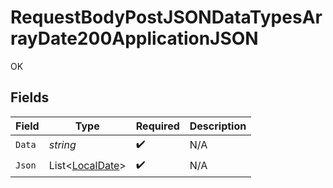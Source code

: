 # RequestBodyPostJSONDataTypesArrayDate200ApplicationJSON

OK


## Fields

| Field                                                                     | Type                                                                      | Required                                                                  | Description                                                               |
| ------------------------------------------------------------------------- | ------------------------------------------------------------------------- | ------------------------------------------------------------------------- | ------------------------------------------------------------------------- |
| `Data`                                                                    | *string*                                                                  | :heavy_check_mark:                                                        | N/A                                                                       |
| `Json`                                                                    | List<[LocalDate](https://nodatime.org/3.1.x/api/NodaTime.LocalDate.html)> | :heavy_check_mark:                                                        | N/A                                                                       |
